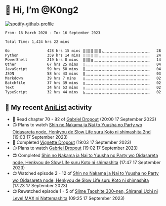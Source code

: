 # 👋 Hi, I’m @K0ng2

[![spotify-github-profile](https://spotify-github-profile.vercel.app/api/view?uid=kongpop&cover_image=true&theme=default&show_offline=false&background_color=121212&interchange=false&bar_color=53b14f&bar_color_cover=true)](https://open.spotify.com/user/kongpop)

<!--START_SECTION:waka-->

```txt
From: 16 March 2020 - To: 16 September 2023

Total Time: 1,424 hrs 22 mins

Go                 428 hrs 15 mins ⣿⣿⣿⣿⣿⣿⣿⣄⣀⣀⣀⣀⣀⣀⣀⣀⣀⣀⣀⣀⣀⣀⣀⣀⣀   28.71 %
Python             359 hrs 14 mins ⣿⣿⣿⣿⣿⣿⣀⣀⣀⣀⣀⣀⣀⣀⣀⣀⣀⣀⣀⣀⣀⣀⣀⣀⣀   24.08 %
PowerShell         219 hrs 8 mins  ⣿⣿⣿⣶⣀⣀⣀⣀⣀⣀⣀⣀⣀⣀⣀⣀⣀⣀⣀⣀⣀⣀⣀⣀⣀   14.69 %
Other              67 hrs 25 mins  ⣿⣄⣀⣀⣀⣀⣀⣀⣀⣀⣀⣀⣀⣀⣀⣀⣀⣀⣀⣀⣀⣀⣀⣀⣀   04.52 %
JavaScript         59 hrs 58 mins  ⣿⣀⣀⣀⣀⣀⣀⣀⣀⣀⣀⣀⣀⣀⣀⣀⣀⣀⣀⣀⣀⣀⣀⣀⣀   04.02 %
JSON               58 hrs 43 mins  ⣿⣀⣀⣀⣀⣀⣀⣀⣀⣀⣀⣀⣀⣀⣀⣀⣀⣀⣀⣀⣀⣀⣀⣀⣀   03.94 %
Markdown           39 hrs 7 mins   ⣶⣀⣀⣀⣀⣀⣀⣀⣀⣀⣀⣀⣀⣀⣀⣀⣀⣀⣀⣀⣀⣀⣀⣀⣀   02.62 %
Batchfile          37 hrs 39 mins  ⣶⣀⣀⣀⣀⣀⣀⣀⣀⣀⣀⣀⣀⣀⣀⣀⣀⣀⣀⣀⣀⣀⣀⣀⣀   02.52 %
Text               34 hrs 53 mins  ⣶⣀⣀⣀⣀⣀⣀⣀⣀⣀⣀⣀⣀⣀⣀⣀⣀⣀⣀⣀⣀⣀⣀⣀⣀   02.34 %
TypeScript         32 hrs 44 mins  ⣦⣀⣀⣀⣀⣀⣀⣀⣀⣀⣀⣀⣀⣀⣀⣀⣀⣀⣀⣀⣀⣀⣀⣀⣀   02.19 %
```

<!--END_SECTION:waka-->

## 🌸 My recent [AniList](https://anilist.co/user/KONG/) activity

<!-- ANILIST_ACTIVITY:start -->

-   📖 Read chapter 70 - 82 of [Gabriel Dropout](https://anilist.co/manga/86864) (20:00 17 September 2023)
-   📺 Plans to watch [Shin no Nakama ja Nai to Yuusha no Party wo Oidasareta node, Henkyou de Slow Life suru Koto ni shimashita 2nd](https://anilist.co/anime/156131) (19:03 17 September 2023)
-   📖 Completed [Vignette Dropout](https://anilist.co/manga/122472) (19:03 17 September 2023)
-   📺 Plans to watch [Gabriel Dropout](https://anilist.co/anime/21878) (19:02 17 September 2023)
-   📺 Completed [Shin no Nakama ja Nai to Yuusha no Party wo Oidasareta node, Henkyou de Slow Life suru Koto ni shimashita](https://anilist.co/anime/126213) (17:47 17 September 2023)
-   📺 Watched episode 2 - 12 of [Shin no Nakama ja Nai to Yuusha no Party wo Oidasareta node, Henkyou de Slow Life suru Koto ni shimashita](https://anilist.co/anime/126213) (17:23 17 September 2023)
-   📺 Rewatched episode 1 - 5 of [Slime Taoshite 300-nen, Shiranai Uchi ni Level MAX ni Nattemashita](https://anilist.co/anime/112608) (09:25 17 September 2023)

<!-- ANILIST_ACTIVITY:end -->

